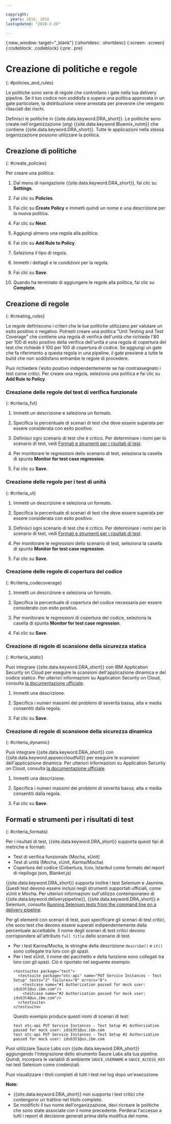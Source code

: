```yaml
---

copyright:
  years: 2016, 2018
lastupdated: "2018-3-28"

---
```


{:new_window: target="_blank"}
{:shortdesc: .shortdesc}
{:screen: .screen}
{:codeblock: .codeblock}
{:pre: .pre}

# Creazione di politiche e regole
{: #policies_and_rules}

Le politiche sono serie di regole che controllano i gate nella tua delivery pipeline. Se il tuo codice non soddisfa o supera una politica approvata in un gate particolare, la distribuzione viene arrestata per prevenire che vengano rilasciati dei rischi.

Definisci le politiche in {{site.data.keyword.DRA_short}}. Le politiche sono create nell'organizzazione (org) {{site.data.keyword.Bluemix_notm}} che contiene {{site.data.keyword.DRA_short}}. Tutte le applicazioni nella stessa organizzazione possono utilizzare la politica. 

## Creazione di politiche
{: #create_policies}

Per creare una politica:

1. Dal menu di navigazione {{site.data.keyword.DRA_short}}, fai clic su **Settings**.

2. Fai clic su **Policies**.

3. Fai clic su **Create Policy** e immetti quindi un nome e una descrizione per la nuova politica.

4. Fai clic su **Next**.

4. Aggiungi almeno una regola alla politica:
  1. Fai clic su **Add Rule to Policy**.
  2. Seleziona il tipo di regola.
  3. Immetti i dettagli e le condizioni per la regola.
  4. Fai clic su **Save**.

5. Quando ha terminato di aggiungere le regole alla politica, fai clic su **Complete**.

## Creazione di regole
{: #creating_rules}

Le regole definiscono i criteri che le tue politiche utilizzano per valutare un esito positivo o negativo. Potresti creare una politica "Unit Testing and Test Coverage" che contiene una regola di verifica dell'unità che richiede l'80 per 100 di esito positivo della verifica dell'unità e una regola di copertura del test che richiede il 100 per 100 di copertura di codice. Se aggiungi un gate che fa riferimento a questa regola in una pipeline, il gate previene a tutte le build che non soddisfano entrambe le regole di procedere. 

Puoi richiedere l'esito positivo indipendentemente se hai contrassegnato i test come critici. Per creare una regola, seleziona una politica e fai clic su **Add Rule to Policy**. 

### Creazione delle regole del test di verifica funzionale
{: #criteria_fvt}

1. Immetti un descrizione e seleziona un formato.

2. Specifica la percentuale di scenari di test che deve essere superata per essere considerata con esito positivo.

3. Definisci ogni scenario di test che è critico. Per determinare i nomi per lo scenario di test, vedi [Formati e strumenti per i risultati di test](#criteria_formats).

4. Per monitorare le regressioni dello scenario di test, seleziona la casella di spunta **Monitor for test case regression**.

5. Fai clic su **Save**.


### Creazione delle regole per i test di unità
{: #criteria_ut}

1. Immetti un descrizione e seleziona un formato.

2. Specifica la percentuale di scenari di test che deve essere superata per essere considerata con esito positivo.

3. Definisci ogni scenario di test che è critico. Per determinare i nomi per lo scenario di test, vedi [Formati e strumenti per i risultati di test](#criteria_formats).

4. Per monitorare le regressioni dello scenario di test, seleziona la casella di spunta **Monitor for test case regression**.

5. Fai clic su **Save**.


### Creazione delle regole di copertura del codice
{: #criteria_codecoverage}

1. Immetti un descrizione e seleziona un formato.

2. Specifica la percentuale di copertura del codice necessaria per essere considerato con esito positivo.

3. Per monitorare le regressioni di copertura del codice, seleziona la casella di spunta **Monitor for test case regression**.

4. Fai clic su **Save**.

### Creazione di regole di scansione della sicurezza statica
{: #criteria_static}

Puoi integrare {{site.data.keyword.DRA_short}} con IBM Application Security on Cloud per eseguire le scansioni dell'applicazione dinamica e del codice statico. Per ulteriori informazioni su Application Security on Cloud, consulta [la documentazione ufficiale](/docs/services/ApplicationSecurityonCloud/index.html).

1. Immetti una descrizione.

2. Specifica i numeri massimi dei problemi di severità bassa, alta e media consentiti dalla regola. 

3. Fai clic su **Save**.

### Creazione di regole di scansione della sicurezza dinamica
{: #criteria_dynamic}

Puoi integrare {{site.data.keyword.DRA_short}} con {{site.data.keyword.appseccloudfull}} per eseguire le scansioni dell'applicazione dinamica. Per ulteriori informazioni su Application Security on Cloud, consulta [la documentazione ufficiale](/docs/services/ApplicationSecurityonCloud/index.html).

1. Immetti una descrizione.

2. Specifica i numeri massimi dei problemi di severità bassa, alta e media consentiti dalla regola. 

3. Fai clic su **Save**.

## Formati e strumenti per i risultati di test
{: #criteria_formats}

Per i risultati di test, {{site.data.keyword.DRA_short}} supporta questi tipi di metriche e formati:

* Test di verifica funzionale (Mocha, xUnit)
* Test di unità (Mocha, xUnit, Karma/Mocha)
* Copertura del codice (Cobertura, lcov, Istanbul come formato del report di riepilogo json, Blanket.js)

{{site.data.keyword.DRA_short}} supporta inoltre i test Selenium e Jasmine. Questi test devono essere inclusi negli strumenti supportati ufficiali, come xUnit e Mocha. Per ulteriori informazioni sull'utilizzo contemporaneo di {{site.data.keyword.deliverypipeline}}, {{site.data.keyword.DRA_short}} e Selenium, consulta [Running Selenium tests from the command line on a delivery pipeline](https://developer.ibm.com/devops-services/2016/07/21/running-selenium-tests-command-line-delivery-pipeline/).

Per gli elementi con scenari di test, puoi specificare gli scenari di test critici, che sono test che devono essere superati indipendentemente dalla percentuale accettabile. Il nome degli scenari di test critici devono corrispondere all'attributo `full title` dello scenario di test.    
* Per i test Karma/Mocha, le stringhe della descrizione `describe()` e `it()` sono collegate tra loro con gli spazi.
* Per i test xUnit, il nome del pacchetto e della funzione sono collegati tra loro con gli spazi. Ciò è riportato nel seguente esempio:
  ```
  <testsuites package="test">
    <testsuite package="otc-api" name="PUT Service Instances - Test Setup" tests="2" failures="0" errors="0">
      <testcase name="#1 Authorization passed for mock user: idsb3t1@us.ibm.com"/>
      <testcase name="#2 Authorization passed for mock user: idsb3t4@us.ibm.com"/>
    </testsuite>
  </testsuite>
  ```
  Questo esempio produce questi nomi di scenari di test:
  ```
  test otc-api PUT Service Instances - Test Setup #1 Authorization passed for mock user: idsb3t1@us.ibm.com
  test otc-api PUT Service Instances - Test Setup #2 Authorization passed for mock user: idsb3t1@us.ibm.com
  ```

Puoi utilizzare Sauce Labs con {{site.data.keyword.DRA_short}} aggiungendo l'integrazione dello strumento Sauce Labs alla tua pipeline. Quindi, incorpora le variabili di ambiente `SAUCE_USERNAME` e `SAUCE_ACCESS_KEY` nei test Selenium come credenziali.

Puoi visualizzare i titoli completi di tutti i test nei log dopo un'esecuzione.  

**Note:**
* {{site.data.keyword.DRA_short}} non supporta i test critici che contengono un trattino nel titolo completo.    
* Se modifichi il tuo nome dell'organizzazione, devi ricreare le politiche che sono state associate con il nome precedente. Perderai l'accesso a tutti i report di decisione generati prima della modifica del nome.
